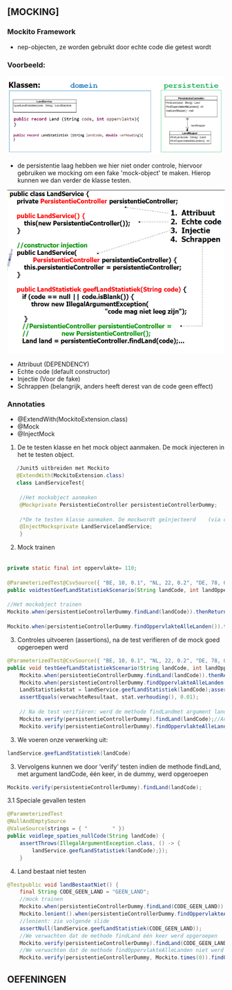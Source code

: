 ## [MOCKING]

### Mockito Framework

- nep-objecten, ze worden gebruikt door echte code die getest wordt

### Voorbeeld:

![alt text](image.png)

- de persistentie laag hebben we hier niet onder controle, hiervoor gebruiken we mocking om een fake 'mock-object' te maken. Hierop kunnen we dan verder de klasse testen.

![alt text](image-1.png)

- Attribuut (DEPENDENCY)
- Echte code (default constructor)
- Injectie (Voor de fake)
- Schrappen (belangrijk, anders heeft derest van de code geen effect)

### Annotaties

- @ExtendWith(MockitoExtension.class)
- @Mock
- @InjectMock

1. De te testen klasse en het mock object aanmaken. De mock injecteren in het te testen object.

```java
   /Junit5 uitbreiden met Mockito
   @ExtendWith(MockitoExtension.class)
   class LandServiceTest{

    //Het mockobject aanmaken
    @Mockprivate PersistentieController persistentieControllerDummy;

    /*De te testen klasse aanmaken. De mockwordt geïnjecteerd    (via constructioninjection, indien geen: via setter injection). Werkt zoals @BeforeEach*/
    @InjectMocksprivate LandServicelandService;
    }
```

2. Mock trainen

```java

private static final int oppervlakte= 110;

@ParameterizedTest@CsvSource({ "BE, 10, 0.1", "NL, 22, 0.2", "DE, 78, 0.7" })
public voidtestGeefLandStatistiekScenario(String landCode, int landOppervlakte, double verwachteResultaat) {

//Het mockobject trainen
Mockito.when(persistentieControllerDummy.findLand(landCode)).thenReturn(new Land(landCode, landOppervlakte));

Mockito.when(persistentieControllerDummy.findOppervlakteAlleLanden()).thenReturn(oppervlakte);
```

3. Controles uitvoeren (assertions), na de test verifieren of de mock goed opgeroepen werd

```java
@ParameterizedTest@CsvSource({ "BE, 10, 0.1", "NL, 22, 0.2", "DE, 78, 0.7" })
public void testGeefLandStatistiekScenario(String landCode, int landOppervlakte, double verwachteResultaat) {
    Mockito.when(persistentieControllerDummy.findLand(landCode)).thenReturn(new Land(landCode, landOppervlakte));
    Mockito.when(persistentieControllerDummy.findOppervlakteAlleLanden()).thenReturn(oppervlakte);
    LandStatistiekstat = landService.geefLandStatistiek(landCode);assertEquals(landCode, stat.landCode());
    assertEquals(verwachteResultaat, stat.verhouding(), 0.01);

    // Na de test verifiëren: werd de methode findLandmet argument landCodeéén   //keer opgeroepen
    Mockito.verify(persistentieControllerDummy).findLand(landCode);//Analoog voor de methode findOppervlakteAlleLanden
    Mockito.verify(persistentieControllerDummy).findOppervlakteAlleLanden()
```

3. We voeren onze verwerking uit:

```java
landService.geefLandStatistiek(landCode)
```

3. Vervolgens kunnen we door ‘verify’ testen indien de methode findLand, met argument landCode, één keer, in de dummy, werd opgeroepen

```java
Mockito.verify(persistentieControllerDummy).findLand(landCode);
```

3.1 Speciale gevallen testen

```java
@ParameterizedTest
@NullAndEmptySource
@ValueSource(strings = { "        " })
public voidlege_spaties_nullCode(String landCode) {
    assertThrows(IllegalArgumentException.class, () -> {
        landService.geefLandStatistiek(landCode);});
    }
```

4. Land bestaat niet testen

```java
@Testpublic void landBestaatNiet() {
    final String CODE_GEEN_LAND = "GEEN_LAND";
    //mock trainen
    Mockito.when(persistentieControllerDummy.findLand(CODE_GEEN_LAND)).thenReturn(null);
    Mockito.lenient().when(persistentieControllerDummy.findOppervlakteAlleLanden()).thenReturn(100);
    //lenient: zie volgende slide
    assertNull(landService.geefLandStatistiek(CODE_GEEN_LAND));
    //We verwachten dat de methode findLand één keer werd opgeroepen
    Mockito.verify(persistentieControllerDummy).findLand(CODE_GEEN_LAND);
    //We verwachten dat de methode findOppervlakteAlleLanden niet werd opgeroepen
    Mockito.verify(persistentieControllerDummy, Mockito.times(0)).findOppervlakteAlleLanden()
```

## OEFENINGEN
